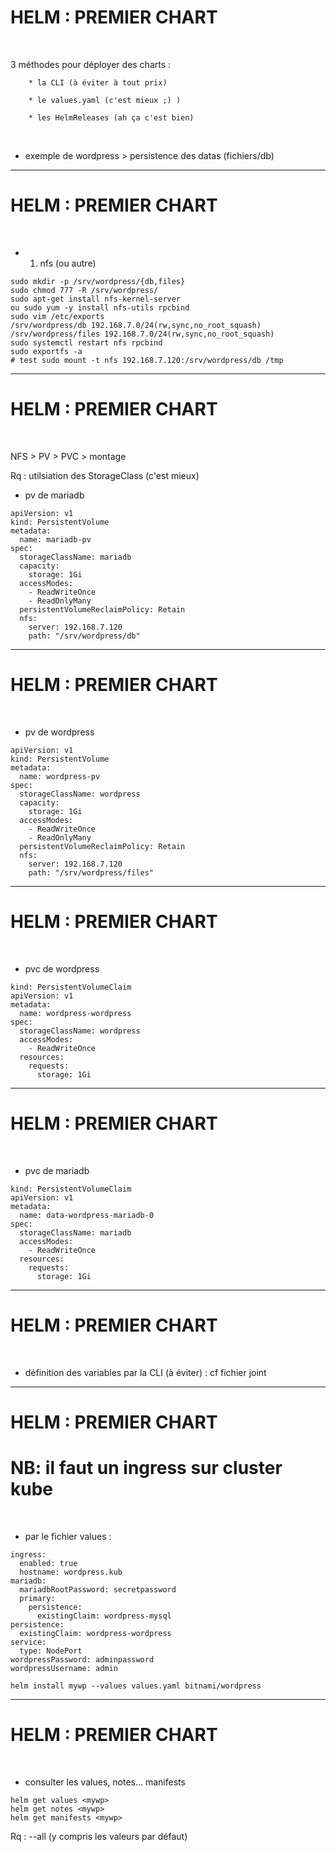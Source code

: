# HELM : PREMIER CHART


<br>

3 méthodes pour déployer des charts :

		* la CLI (à éviter à tout prix)

		* le values.yaml (c'est mieux ;) )

		* les HelmReleases (ah ça c'est bien)


<br>

* exemple de wordpress > persistence des datas (fichiers/db)

---------------------------------------------------------------------------------------------------

# HELM : PREMIER CHART

<br>

* 1. nfs (ou autre)

```
sudo mkdir -p /srv/wordpress/{db,files}
sudo chmod 777 -R /srv/wordpress/
sudo apt-get install nfs-kernel-server
ou sudo yum -y install nfs-utils rpcbind
sudo vim /etc/exports
/srv/wordpress/db 192.168.7.0/24(rw,sync,no_root_squash)
/srv/wordpress/files 192.168.7.0/24(rw,sync,no_root_squash)
sudo systemctl restart nfs rpcbind
sudo exportfs -a
# test sudo mount -t nfs 192.168.7.120:/srv/wordpress/db /tmp
```

---------------------------------------------------------------------------------------------------

# HELM : PREMIER CHART

<br>

NFS > PV > PVC > montage

Rq : utilsiation des StorageClass (c'est mieux)


* pv de mariadb

```
apiVersion: v1
kind: PersistentVolume
metadata:
  name: mariadb-pv
spec:
  storageClassName: mariadb
  capacity:
    storage: 1Gi
  accessModes:
    - ReadWriteOnce
    - ReadOnlyMany
  persistentVolumeReclaimPolicy: Retain
  nfs:
    server: 192.168.7.120
    path: "/srv/wordpress/db"
```

---------------------------------------------------------------------------------------------------

# HELM : PREMIER CHART

<br>

* pv de wordpress

```
apiVersion: v1
kind: PersistentVolume
metadata:
  name: wordpress-pv
spec:
  storageClassName: wordpress
  capacity:
    storage: 1Gi
  accessModes:
    - ReadWriteOnce
    - ReadOnlyMany
  persistentVolumeReclaimPolicy: Retain
  nfs:
    server: 192.168.7.120
    path: "/srv/wordpress/files"
```

---------------------------------------------------------------------------------------------------

# HELM : PREMIER CHART

<br>

* pvc de wordpress

```
kind: PersistentVolumeClaim
apiVersion: v1
metadata:
  name: wordpress-wordpress
spec:
  storageClassName: wordpress
  accessModes:
    - ReadWriteOnce
  resources:
    requests:
      storage: 1Gi
```

---------------------------------------------------------------------------------------------------

# HELM : PREMIER CHART


<br>

* pvc de mariadb

```
kind: PersistentVolumeClaim
apiVersion: v1
metadata:
  name: data-wordpress-mariadb-0
spec:
  storageClassName: mariadb
  accessModes:
    - ReadWriteOnce
  resources:
    requests:
      storage: 1Gi
```

---------------------------------------------------------------------------------------------------

# HELM : PREMIER CHART

<br>

* définition des variables par la CLI (à éviter) : cf fichier joint


---------------------------------------------------------------------------------------------------

# HELM : PREMIER CHART
# NB: il faut un ingress sur cluster kube

<br>

* par le fichier values :

```
ingress:
  enabled: true
  hostname: wordpress.kub
mariadb:
  mariadbRootPassword: secretpassword
  primary:
    persistence:
      existingClaim: wordpress-mysql
persistence:
  existingClaim: wordpress-wordpress
service:
  type: NodePort
wordpressPassword: adminpassword
wordpressUsername: admin
```

```
helm install mywp --values values.yaml bitnami/wordpress
```

---------------------------------------------------------------------------------------------------

# HELM : PREMIER CHART


<br>

* consulter les values, notes... manifests

```
helm get values <mywp>
helm get notes <mywp>
helm get manifests <mywp>
```
Rq : --all (y compris les valeurs par défaut)



